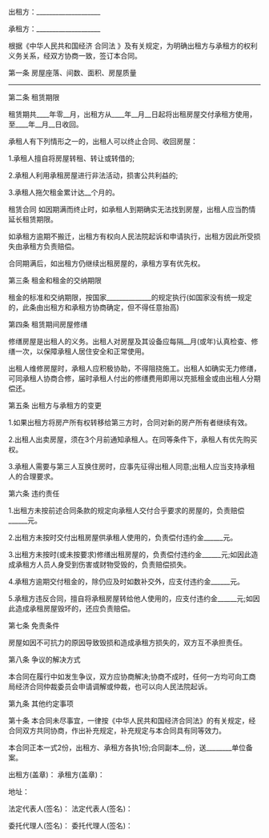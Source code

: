 
 


出租方：____________________


承租方：____________________


根据《中华人民共和国经济
合同法
》及有关规定，为明确出租方与承租方的权利义务关系，经双方协商一致，签订本合同。


第一条 房屋座落、间数、面积、房屋质量


____________________________________________________


第二条 租赁期限


租赁期共____年零__月，出租方从____年__月__日起将出租房屋交付承租方使用，至____年__月__日收回。


承租人有下列情形之一的，出租人可以终止合同、收回房屋：


1.承租人擅自将房屋转租、转让或转借的;


2.承租人利用承租房屋进行非法活动，损害公共利益的;


3.承租人拖欠租金累计达__个月的。



租赁合同
如因期满而终止时，如承租人到期确实无法找到房屋，出租人应当酌情延长租赁期限。


如承租方逾期不搬迁，出租方有权向人民法院起诉和申请执行，出租方因此所受损失由承租方负责赔偿。


合同期满后，如出租方仍继续出租房屋的，承租方享有优先权。


第三条 租金和租金的交纳期限


租金的标准和交纳期限，按国家______________的规定执行(如国家没有统一规定的，此条由出租方和承租方协商确定，但不得任意抬高)


第四条 租赁期间房屋修缮


修缮房屋是出租人的义务。出租人对房屋及其设备应每隔__月(或年)认真检查、修缮一次，以保障承租人居住安全和正常使用。


出租人维修房屋时，承租人应积极协助，不得阻挠施工。出租人如确实无力修缮，可同承租人协商合修，届时承租人付出的修缮费用即用以充抵租金或由出租人分期偿还。


第五条 出租方与承租方的变更


1.如果出租方将房产所有权转移给第三方时，合同对新的房产所有者继续有效。


2.出租人出卖房屋，须在3个月前通知承租人。在同等条件下，承租人有优先购买权。


3.承租人需要与第三人互换住房时，应事先征得出租人同意;出租人应当支持承租人的合理要求。


第六条 违约责任


1.出租方未按前述合同条款的规定向承租人交付合乎要求的房屋的，负责赔偿______元。


2.出租方未按时交付出租房屋供承租人使用的，负责偿付违约金______元。


3.出租方未按时(或未按要求)修缮出租房屋的，负责偿付违约金______元;如因此造成承租方人员人身受到伤害或财物受毁的，负责赔偿损失。


4.承租方逾期交付租金的，除仍应及时如数补交外，应支付违约金______元。


5.承租方违反合同，擅自将承租房屋转给他人使用的，应支付违约金______元;如因此造成承租房屋毁坏的，还应负责赔偿。


第七条 免责条件


房屋如因不可抗力的原因导致毁损和造成承租方损失的，双方互不承担责任。


第八条 争议的解决方式


本合同在履行中如发生争议，双方应协商解决;协商不成时，任何一方均可向工商局经济合同仲裁委员会申请调解或仲裁，也可以向人民法院起诉。


第九条 其他约定事项


第十条 本合同未尽事宜，一律按《中华人民共和国经济合同法》的有关规定，经合同双方共同协商，作出补充规定，补充规定与本合同具有同等效力。


本合同正本一式2份，出租方、承租方各执1份;合同副本__份，送________单位备案。


出租方(盖章)：               承租方(盖章)：


地址：


法定代表人(签名)：        法定代表人(签名)：


委托代理人(签名)：        委托代理人(签名)：
 


 

 
 
 
 
 
  


  
 

  


  


  
 
 
 
 

